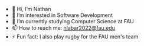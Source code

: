 - 👋 Hi, I’m Nathan
- 👀 I’m interested in Software Development
- 🌱 I’m currently studying Computer Science at FAU
- 📫 How to reach me: nlabar2022@fau.edu
- ⚡ Fun fact: I also play rugby for the FAU men's team

<!---
SmallFace21/SmallFace21 is a ✨ special ✨ repository because its `README.md` (this file) appears on your GitHub profile.
You can click the Preview link to take a look at your changes.
--->
